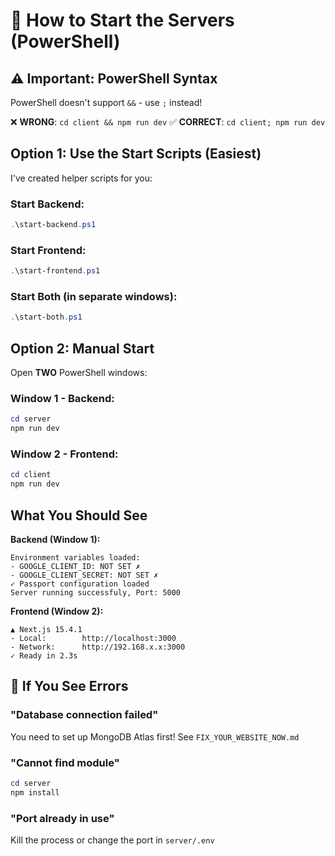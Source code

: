 # 🚀 How to Start the Servers (PowerShell)

## ⚠️ Important: PowerShell Syntax

PowerShell doesn't support `&&` - use `;` instead!

❌ **WRONG**: `cd client && npm run dev`
✅ **CORRECT**: `cd client; npm run dev`

## Option 1: Use the Start Scripts (Easiest)

I've created helper scripts for you:

### Start Backend:
```powershell
.\start-backend.ps1
```

### Start Frontend:
```powershell
.\start-frontend.ps1
```

### Start Both (in separate windows):
```powershell
.\start-both.ps1
```

## Option 2: Manual Start

Open **TWO** PowerShell windows:

### Window 1 - Backend:
```powershell
cd server
npm run dev
```

### Window 2 - Frontend:
```powershell
cd client
npm run dev
```

## What You Should See

**Backend (Window 1):**
```
Environment variables loaded:
- GOOGLE_CLIENT_ID: NOT SET ✗
- GOOGLE_CLIENT_SECRET: NOT SET ✗
✓ Passport configuration loaded
Server running successfuly, Port: 5000
```

**Frontend (Window 2):**
```
▲ Next.js 15.4.1
- Local:        http://localhost:3000
- Network:      http://192.168.x.x:3000
✓ Ready in 2.3s
```

## 🐛 If You See Errors

### "Database connection failed"
You need to set up MongoDB Atlas first! See `FIX_YOUR_WEBSITE_NOW.md`

### "Cannot find module"
```powershell
cd server
npm install
```

### "Port already in use"
Kill the process or change the port in `server/.env`

